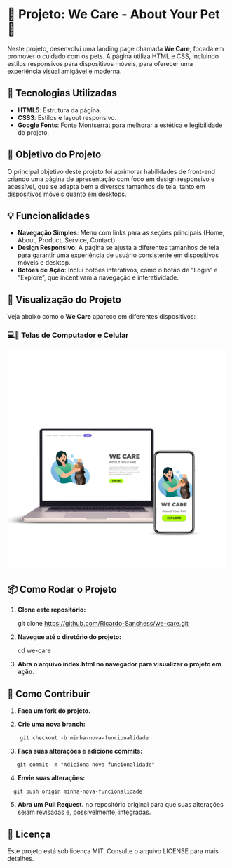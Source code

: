 # 🐾 Projeto: We Care - About Your Pet 🐾

Neste projeto, desenvolvi uma landing page chamada **We Care**, focada em promover o cuidado com os pets. A página utiliza HTML e CSS, incluindo estilos responsivos para dispositivos móveis, para oferecer uma experiência visual amigável e moderna.

## 🚀 Tecnologias Utilizadas

- **HTML5**: Estrutura da página.
- **CSS3**: Estilos e layout responsivo.
- **Google Fonts**: Fonte Montserrat para melhorar a estética e legibilidade do projeto.

## 🎯 Objetivo do Projeto

O principal objetivo deste projeto foi aprimorar habilidades de front-end criando uma página de apresentação com foco em design responsivo e acessível, que se adapta bem a diversos tamanhos de tela, tanto em dispositivos móveis quanto em desktops.

## 💡 Funcionalidades

- **Navegação Simples**: Menu com links para as seções principais (Home, About, Product, Service, Contact).
- **Design Responsivo**: A página se ajusta a diferentes tamanhos de tela para garantir uma experiência de usuário consistente em dispositivos móveis e desktop.
- **Botões de Ação**: Inclui botões interativos, como o botão de “Login” e “Explore”, que incentivam a navegação e interatividade.

## 📱 Visualização do Projeto

Veja abaixo como o **We Care** aparece em diferentes dispositivos:

### 💻📱 Telas de Computador e Celular
<img src="https://github.com/Ricardo-Sanchess/We-Care-Meus-Primeiros-Passos-no-Frontend/blob/master/assets/Montserrat/Grey%20Black%20Modern%20Digital%20Product%20%20Mockup%20Shadow%20Instagram%20Post%20(2).png?raw=true" width="500px" height="500px">

## 📦 Como Rodar o Projeto

1. **Clone este repositório:**

   git clone https://github.com/Ricardo-Sanchess/we-care.git

2. **Navegue até o diretório do projeto:**

   cd we-care
4. **Abra o arquivo index.html no navegador para visualizar o projeto em ação.**

## 🔧 Como Contribuir
1. **Faça um fork do projeto.**

2. **Crie uma nova branch:**
```
    git checkout -b minha-nova-funcionalidade
```
3. **Faça suas alterações e adicione commits:**
```
   git commit -m "Adiciona nova funcionalidade"
```
4. **Envie suas alterações:**
 ```
   git push origin minha-nova-funcionalidade
```
5. **Abra um Pull Request.** no repositório original para que suas alterações sejam revisadas e, possivelmente, integradas.

## 📜 Licença 
Este projeto está sob licença MIT. Consulte o arquivo LICENSE para mais detalhes.
